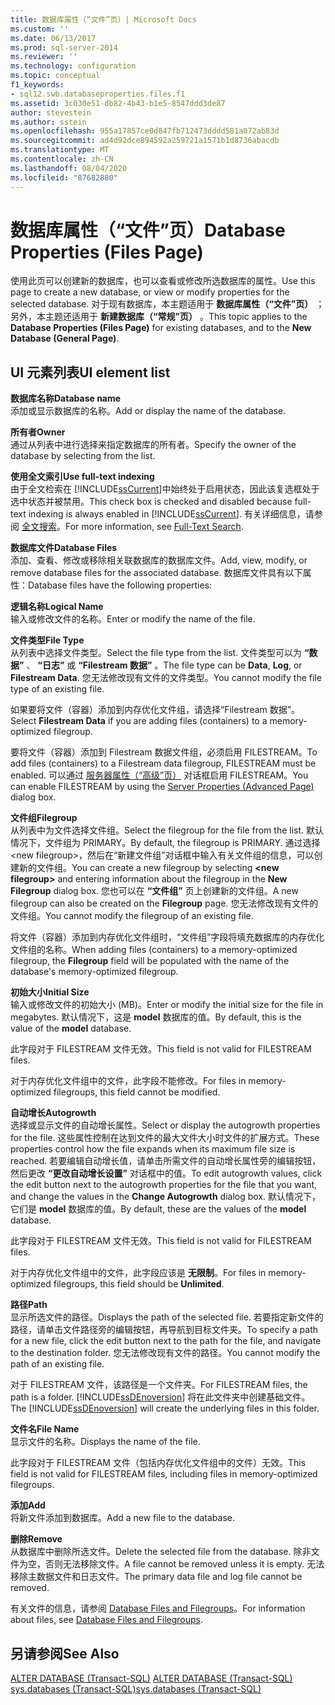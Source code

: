 ```yaml
---
title: 数据库属性（“文件”页）| Microsoft Docs
ms.custom: ''
ms.date: 06/13/2017
ms.prod: sql-server-2014
ms.reviewer: ''
ms.technology: configuration
ms.topic: conceptual
f1_keywords:
- sql12.swb.databaseproperties.files.f1
ms.assetid: 3c030e51-db82-4b43-b1e5-8547ddd3de87
author: stevestein
ms.author: sstein
ms.openlocfilehash: 955a17857ce0d847fb712473dddd581a072ab83d
ms.sourcegitcommit: ad4d92dce894592a259721a1571b1d8736abacdb
ms.translationtype: MT
ms.contentlocale: zh-CN
ms.lasthandoff: 08/04/2020
ms.locfileid: "87682880"
---
```

# <a name="database-properties-files-page"></a><span data-ttu-id="3ac9b-102">数据库属性（“文件”页）</span><span class="sxs-lookup"><span data-stu-id="3ac9b-102">Database Properties (Files Page)</span></span>
  <span data-ttu-id="3ac9b-103">使用此页可以创建新的数据库，也可以查看或修改所选数据库的属性。</span><span class="sxs-lookup"><span data-stu-id="3ac9b-103">Use this page to create a new database, or view or modify properties for the selected database.</span></span> <span data-ttu-id="3ac9b-104">对于现有数据库，本主题适用于 **数据库属性（“文件”页）** ；另外，本主题还适用于 **新建数据库（“常规”页）** 。</span><span class="sxs-lookup"><span data-stu-id="3ac9b-104">This topic applies to the **Database Properties (Files Page)** for existing databases, and to the **New Database (General Page)**.</span></span>  
  
## <a name="ui-element-list"></a><span data-ttu-id="3ac9b-105">UI 元素列表</span><span class="sxs-lookup"><span data-stu-id="3ac9b-105">UI element list</span></span>  
 <span data-ttu-id="3ac9b-106">**数据库名称**</span><span class="sxs-lookup"><span data-stu-id="3ac9b-106">**Database name**</span></span>  
 <span data-ttu-id="3ac9b-107">添加或显示数据库的名称。</span><span class="sxs-lookup"><span data-stu-id="3ac9b-107">Add or display the name of the database.</span></span>  
  
 <span data-ttu-id="3ac9b-108">**所有者**</span><span class="sxs-lookup"><span data-stu-id="3ac9b-108">**Owner**</span></span>  
 <span data-ttu-id="3ac9b-109">通过从列表中进行选择来指定数据库的所有者。</span><span class="sxs-lookup"><span data-stu-id="3ac9b-109">Specify the owner of the database by selecting from the list.</span></span>  
  
 <span data-ttu-id="3ac9b-110">**使用全文索引**</span><span class="sxs-lookup"><span data-stu-id="3ac9b-110">**Use full-text indexing**</span></span>  
 <span data-ttu-id="3ac9b-111">由于全文检索在 [!INCLUDE[ssCurrent](../../includes/sscurrent-md.md)]中始终处于启用状态，因此该复选框处于选中状态并被禁用。</span><span class="sxs-lookup"><span data-stu-id="3ac9b-111">This check box is checked and disabled because full-text indexing is always enabled in [!INCLUDE[ssCurrent](../../includes/sscurrent-md.md)].</span></span> <span data-ttu-id="3ac9b-112">有关详细信息，请参阅 [全文搜索](../search/full-text-search.md)。</span><span class="sxs-lookup"><span data-stu-id="3ac9b-112">For more information, see [Full-Text Search](../search/full-text-search.md).</span></span>  
  
 <span data-ttu-id="3ac9b-113">**数据库文件**</span><span class="sxs-lookup"><span data-stu-id="3ac9b-113">**Database Files**</span></span>  
 <span data-ttu-id="3ac9b-114">添加、查看、修改或移除相关联数据库的数据库文件。</span><span class="sxs-lookup"><span data-stu-id="3ac9b-114">Add, view, modify, or remove database files for the associated database.</span></span> <span data-ttu-id="3ac9b-115">数据库文件具有以下属性：</span><span class="sxs-lookup"><span data-stu-id="3ac9b-115">Database files have the following properties:</span></span>  
  
 <span data-ttu-id="3ac9b-116">**逻辑名称**</span><span class="sxs-lookup"><span data-stu-id="3ac9b-116">**Logical Name**</span></span>  
 <span data-ttu-id="3ac9b-117">输入或修改文件的名称。</span><span class="sxs-lookup"><span data-stu-id="3ac9b-117">Enter or modify the name of the file.</span></span>  
  
 <span data-ttu-id="3ac9b-118">**文件类型**</span><span class="sxs-lookup"><span data-stu-id="3ac9b-118">**File Type**</span></span>  
 <span data-ttu-id="3ac9b-119">从列表中选择文件类型。</span><span class="sxs-lookup"><span data-stu-id="3ac9b-119">Select the file type from the list.</span></span> <span data-ttu-id="3ac9b-120">文件类型可以为 **“数据”** 、 **“日志”** 或 **“Filestream 数据”** 。</span><span class="sxs-lookup"><span data-stu-id="3ac9b-120">The file type can be **Data**, **Log**, or **Filestream Data**.</span></span> <span data-ttu-id="3ac9b-121">您无法修改现有文件的文件类型。</span><span class="sxs-lookup"><span data-stu-id="3ac9b-121">You cannot modify the file type of an existing file.</span></span>  
  
 <span data-ttu-id="3ac9b-122">如果要将文件（容器）添加到内存优化文件组，请选择“Filestream 数据”。</span><span class="sxs-lookup"><span data-stu-id="3ac9b-122">Select **Filestream Data** if you are adding files (containers) to a memory-optimized filegroup.</span></span>  
  
 <span data-ttu-id="3ac9b-123">要将文件（容器）添加到 Filestream 数据文件组，必须启用 FILESTREAM。</span><span class="sxs-lookup"><span data-stu-id="3ac9b-123">To add files (containers) to a Filestream data filegroup, FILESTREAM must be enabled.</span></span> <span data-ttu-id="3ac9b-124">可以通过 [服务器属性（“高级”页）](../../database-engine/configure-windows/server-properties-advanced-page.md) 对话框启用 FILESTREAM。</span><span class="sxs-lookup"><span data-stu-id="3ac9b-124">You can enable FILESTREAM by using the [Server Properties (Advanced Page)](../../database-engine/configure-windows/server-properties-advanced-page.md) dialog box.</span></span>  
  
 <span data-ttu-id="3ac9b-125">**文件组**</span><span class="sxs-lookup"><span data-stu-id="3ac9b-125">**Filegroup**</span></span>  
 <span data-ttu-id="3ac9b-126">从列表中为文件选择文件组。</span><span class="sxs-lookup"><span data-stu-id="3ac9b-126">Select the filegroup for the file from the list.</span></span> <span data-ttu-id="3ac9b-127">默认情况下，文件组为 PRIMARY。</span><span class="sxs-lookup"><span data-stu-id="3ac9b-127">By default, the filegroup is PRIMARY.</span></span> <span data-ttu-id="3ac9b-128">通过选择 \<new filegroup>，然后在“新建文件组”对话框中输入有关文件组的信息，可以创建新的文件组。</span><span class="sxs-lookup"><span data-stu-id="3ac9b-128">You can create a new filegroup by selecting **\<new filegroup>** and entering information about the filegroup in the **New Filegroup** dialog box.</span></span> <span data-ttu-id="3ac9b-129">您也可以在 **“文件组”** 页上创建新的文件组。</span><span class="sxs-lookup"><span data-stu-id="3ac9b-129">A new filegroup can also be created on the **Filegroup** page.</span></span> <span data-ttu-id="3ac9b-130">您无法修改现有文件的文件组。</span><span class="sxs-lookup"><span data-stu-id="3ac9b-130">You cannot modify the filegroup of an existing file.</span></span>  
  
 <span data-ttu-id="3ac9b-131">将文件（容器）添加到内存优化文件组时，“文件组”字段将填充数据库的内存优化文件组的名称。</span><span class="sxs-lookup"><span data-stu-id="3ac9b-131">When adding files (containers) to a memory-optimized filegroup, the **Filegroup** field will be populated with the name of the database's memory-optimized filegroup.</span></span>  
  
 <span data-ttu-id="3ac9b-132">**初始大小**</span><span class="sxs-lookup"><span data-stu-id="3ac9b-132">**Initial Size**</span></span>  
 <span data-ttu-id="3ac9b-133">输入或修改文件的初始大小 (MB)。</span><span class="sxs-lookup"><span data-stu-id="3ac9b-133">Enter or modify the initial size for the file in megabytes.</span></span> <span data-ttu-id="3ac9b-134">默认情况下，这是 **model** 数据库的值。</span><span class="sxs-lookup"><span data-stu-id="3ac9b-134">By default, this is the value of the **model** database.</span></span>  
  
 <span data-ttu-id="3ac9b-135">此字段对于 FILESTREAM 文件无效。</span><span class="sxs-lookup"><span data-stu-id="3ac9b-135">This field is not valid for FILESTREAM files.</span></span>  
  
 <span data-ttu-id="3ac9b-136">对于内存优化文件组中的文件，此字段不能修改。</span><span class="sxs-lookup"><span data-stu-id="3ac9b-136">For files in memory-optimized filegroups, this field cannot be modified.</span></span>  
  
 <span data-ttu-id="3ac9b-137">**自动增长**</span><span class="sxs-lookup"><span data-stu-id="3ac9b-137">**Autogrowth**</span></span>  
 <span data-ttu-id="3ac9b-138">选择或显示文件的自动增长属性。</span><span class="sxs-lookup"><span data-stu-id="3ac9b-138">Select or display the autogrowth properties for the file.</span></span> <span data-ttu-id="3ac9b-139">这些属性控制在达到文件的最大文件大小时文件的扩展方式。</span><span class="sxs-lookup"><span data-stu-id="3ac9b-139">These properties control how the file expands when its maximum file size is reached.</span></span> <span data-ttu-id="3ac9b-140">若要编辑自动增长值，请单击所需文件的自动增长属性旁的编辑按钮，然后更改 **“更改自动增长设置”** 对话框中的值。</span><span class="sxs-lookup"><span data-stu-id="3ac9b-140">To edit autogrowth values, click the edit button next to the autogrowth properties for the file that you want, and change the values in the **Change Autogrowth** dialog box.</span></span> <span data-ttu-id="3ac9b-141">默认情况下，它们是 **model** 数据库的值。</span><span class="sxs-lookup"><span data-stu-id="3ac9b-141">By default, these are the values of the **model** database.</span></span>  
  
 <span data-ttu-id="3ac9b-142">此字段对于 FILESTREAM 文件无效。</span><span class="sxs-lookup"><span data-stu-id="3ac9b-142">This field is not valid for FILESTREAM files.</span></span>  
  
 <span data-ttu-id="3ac9b-143">对于内存优化文件组中的文件，此字段应该是 **无限制**。</span><span class="sxs-lookup"><span data-stu-id="3ac9b-143">For files in memory-optimized filegroups, this field should be **Unlimited**.</span></span>  
  
 <span data-ttu-id="3ac9b-144">**路径**</span><span class="sxs-lookup"><span data-stu-id="3ac9b-144">**Path**</span></span>  
 <span data-ttu-id="3ac9b-145">显示所选文件的路径。</span><span class="sxs-lookup"><span data-stu-id="3ac9b-145">Displays the path of the selected file.</span></span> <span data-ttu-id="3ac9b-146">若要指定新文件的路径，请单击文件路径旁的编辑按钮，再导航到目标文件夹。</span><span class="sxs-lookup"><span data-stu-id="3ac9b-146">To specify a path for a new file, click the edit button next to the path for the file, and navigate to the destination folder.</span></span> <span data-ttu-id="3ac9b-147">您无法修改现有文件的路径。</span><span class="sxs-lookup"><span data-stu-id="3ac9b-147">You cannot modify the path of an existing file.</span></span>  
  
 <span data-ttu-id="3ac9b-148">对于 FILESTREAM 文件，该路径是一个文件夹。</span><span class="sxs-lookup"><span data-stu-id="3ac9b-148">For FILESTREAM files, the path is a folder.</span></span> <span data-ttu-id="3ac9b-149">[!INCLUDE[ssDEnoversion](../../includes/ssdenoversion-md.md)] 将在此文件夹中创建基础文件。</span><span class="sxs-lookup"><span data-stu-id="3ac9b-149">The [!INCLUDE[ssDEnoversion](../../includes/ssdenoversion-md.md)] will create the underlying files in this folder.</span></span>  
  
 <span data-ttu-id="3ac9b-150">**文件名**</span><span class="sxs-lookup"><span data-stu-id="3ac9b-150">**File Name**</span></span>  
 <span data-ttu-id="3ac9b-151">显示文件的名称。</span><span class="sxs-lookup"><span data-stu-id="3ac9b-151">Displays the name of the file.</span></span>  
  
 <span data-ttu-id="3ac9b-152">此字段对于 FILESTREAM 文件（包括内存优化文件组中的文件）无效。</span><span class="sxs-lookup"><span data-stu-id="3ac9b-152">This field is not valid for FILESTREAM files, including files in memory-optimized filegroups.</span></span>  
  
 <span data-ttu-id="3ac9b-153">**添加**</span><span class="sxs-lookup"><span data-stu-id="3ac9b-153">**Add**</span></span>  
 <span data-ttu-id="3ac9b-154">将新文件添加到数据库。</span><span class="sxs-lookup"><span data-stu-id="3ac9b-154">Add a new file to the database.</span></span>  
  
 <span data-ttu-id="3ac9b-155">**删除**</span><span class="sxs-lookup"><span data-stu-id="3ac9b-155">**Remove**</span></span>  
 <span data-ttu-id="3ac9b-156">从数据库中删除所选文件。</span><span class="sxs-lookup"><span data-stu-id="3ac9b-156">Delete the selected file from the database.</span></span> <span data-ttu-id="3ac9b-157">除非文件为空，否则无法移除文件。</span><span class="sxs-lookup"><span data-stu-id="3ac9b-157">A file cannot be removed unless it is empty.</span></span> <span data-ttu-id="3ac9b-158">无法移除主数据文件和日志文件。</span><span class="sxs-lookup"><span data-stu-id="3ac9b-158">The primary data file and log file cannot be removed.</span></span>  
  
 <span data-ttu-id="3ac9b-159">有关文件的信息，请参阅 [Database Files and Filegroups](database-files-and-filegroups.md)。</span><span class="sxs-lookup"><span data-stu-id="3ac9b-159">For information about files, see [Database Files and Filegroups](database-files-and-filegroups.md).</span></span>  
  
## <a name="see-also"></a><span data-ttu-id="3ac9b-160">另请参阅</span><span class="sxs-lookup"><span data-stu-id="3ac9b-160">See Also</span></span>  
 <span data-ttu-id="3ac9b-161">[ALTER DATABASE (Transact-SQL)](/sql/t-sql/statements/alter-database-transact-sql) </span><span class="sxs-lookup"><span data-stu-id="3ac9b-161">[ALTER DATABASE &#40;Transact-SQL&#41;](/sql/t-sql/statements/alter-database-transact-sql) </span></span>  
 [<span data-ttu-id="3ac9b-162">sys.databases (Transact-SQL)</span><span class="sxs-lookup"><span data-stu-id="3ac9b-162">sys.databases &#40;Transact-SQL&#41;</span></span>](/sql/relational-databases/system-catalog-views/sys-databases-transact-sql)  
  
  
